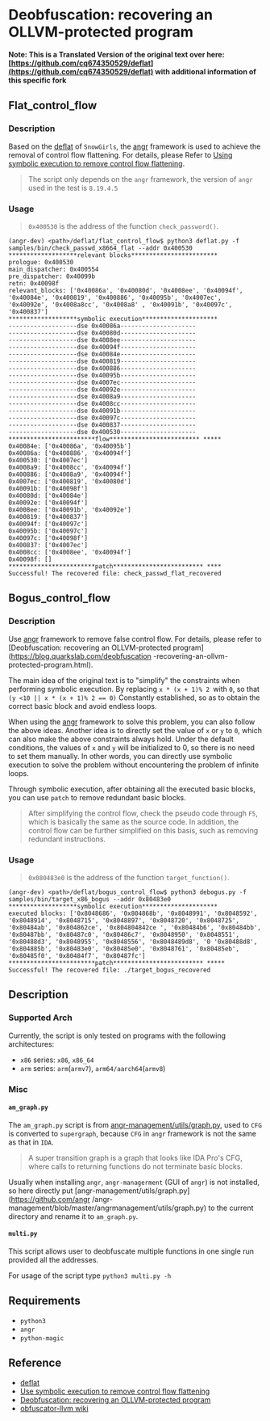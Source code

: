 # Deobfuscation: recovering an OLLVM-protected program
**Note: This is a Translated Version of the original text over here: [https://github.com/cq674350529/deflat](https://github.com/cq674350529/deflat) with additional information of this specific fork**

## Flat_control_flow

### Description

Based on the [deflat](https://github.com/SnowGirls/deflat) of `SnowGirls`, the [angr](https://github.com/angr/angr) framework is used to achieve the removal of control flow flattening. For details, please Refer to [Using symbolic execution to remove control flow flattening](https://security.tencent.com/index.php/blog/msg/112).

> The script only depends on the `angr` framework, the version of `angr` used in the test is `8.19.4.5`

### Usage

> `0x400530` is the address of the function `check_password()`.

```shell
(angr-dev) <path>/deflat/flat_control_flow$ python3 deflat.py -f samples/bin/check_passwd_x8664_flat --addr 0x400530
*******************relevant blocks************************
prologue: 0x400530
main_dispatcher: 0x400554
pre_dispatcher: 0x40099b
retn: 0x40098f
relevant_blocks: ['0x40086a', '0x40080d', '0x4008ee', '0x40094f', '0x40084e', '0x400819', '0x400886', '0x40095b', '0x4007ec', '0x40092e', '0x4008a8cc', '0x4008a8' , '0x40091b', '0x40097c', '0x400837']
*******************symbolic execution*********************
-------------------dse 0x40086a---------------------
-------------------dse 0x40080d---------------------
-------------------dse 0x4008ee---------------------
-------------------dse 0x40094f---------------------
-------------------dse 0x40084e---------------------
-------------------dse 0x400819---------------------
-------------------dse 0x400886---------------------
-------------------dse 0x40095b---------------------
-------------------dse 0x4007ec---------------------
-------------------dse 0x40092e---------------------
-------------------dse 0x4008a9---------------------
-------------------dse 0x4008cc---------------------
-------------------dse 0x40091b---------------------
-------------------dse 0x40097c---------------------
-------------------dse 0x400837---------------------
-------------------dse 0x400530---------------------
************************flow************************* *****
0x40084e: ['0x40086a', '0x40095b']
0x40086a: ['0x400886', '0x40094f']
0x400530: ['0x4007ec']
0x4008a9: ['0x4008cc', '0x40094f']
0x400886: ['0x4008a9', '0x40094f']
0x4007ec: ['0x400819', '0x40080d']
0x40091b: ['0x40098f']
0x40080d: ['0x40084e']
0x40092e: ['0x40094f']
0x4008ee: ['0x40091b', '0x40092e']
0x400819: ['0x400837']
0x40094f: ['0x40097c']
0x40095b: ['0x40097c']
0x40097c: ['0x40098f']
0x400837: ['0x4007ec']
0x4008cc: ['0x4008ee', '0x40094f']
0x40098f: []
************************patch************************* ****
Successful! The recovered file: check_passwd_flat_recovered
```

## Bogus_control_flow

### Description

Use [angr](https://github.com/angr/angr) framework to remove false control flow. For details, please refer to [Deobfuscation: recovering an OLLVM-protected program](https://blog.quarkslab.com/deobfuscation -recovering-an-ollvm-protected-program.html).

The main idea of ​​the original text is to "simplify" the constraints when performing symbolic execution. By replacing `x * (x + 1)% 2 `with `0`, so that `(y <10 || x * (x + 1)% 2 == 0)` Constantly established, so as to obtain the correct basic block and avoid endless loops.

When using the [angr](https://github.com/angr/angr) framework to solve this problem, you can also follow the above ideas. Another idea is to directly set the value of `x` or `y` to `0`, which can also make the above constraints always hold. Under the default conditions, the values ​​of `x` and `y` will be initialized to 0, so there is no need to set them manually. In other words, you can directly use symbolic execution to solve the problem without encountering the problem of infinite loops.

Through symbolic execution, after obtaining all the executed basic blocks, you can use `patch` to remove redundant basic blocks.

> After simplifying the control flow, check the pseudo code through `F5`, which is basically the same as the source code. In addition, the control flow can be further simplified on this basis, such as removing redundant instructions.

### Usage

> `0x080483e0` is the address of the function `target_function()`.

```shell
(angr-dev) <path>/deflat/bogus_control_flow$ python3 debogus.py -f samples/bin/target_x86_bogus --addr 0x80483e0
*******************symbolic execution*********************
executed blocks: ['0x8048686', '0x804868b', '0x8048991', '0x8048592', '0x8048914', '0x8048715', '0x8048897', '0x8048720', '0x8048725', '0x80484ab', '0x804862ce', '0x804804842ce ', '0x80484b6', '0x80484bb', '0x80487bb', '0x80487c0', '0x80486c7', '0x8048950', '0x8048551', '0x80488d3', '0x8048955', '0x8048556', '0x8048489d8', '0 '0x80488d8', '0x804885b', '0x80483e0', '0x80485e0', '0x8048761', '0x80485eb', '0x80485f0', '0x80484f7', '0x80487fc']
************************patch************************* *****
Successful! The recovered file: ./target_bogus_recovered
```

## Description

### Supported Arch

Currently, the script is only tested on programs with the following architectures:

+ `x86` series: `x86`, `x86_64`
+ `arm` series: `arm`(`armv7`), `arm64/aarch64`(`armv8`)

### Misc

#### `am_graph.py`
The `am_graph.py` script is from [angr-management/utils/graph.py](https://github.com/angr/angr-management/blob/master/angrmanagement/utils/graph.py), used to `CFG` is converted to `supergraph`, because `CFG` in `angr` framework is not the same as that in `IDA`.

> A super transition graph is a graph that looks like IDA Pro's CFG, where calls to returning functions do not terminate basic blocks.

Usually when installing `angr`, `angr-managerment` (GUI of `angr`) is not installed, so here directly put [angr-management/utils/graph.py](https://github.com/angr /angr-management/blob/master/angrmanagement/utils/graph.py) to the current directory and rename it to `am_graph.py`.

#### `multi.py`
This script allows user to deobfuscate multiple functions in one single run provided all the addresses. 

For usage of the script type `python3 multi.py -h`

## Requirements

- `python3`
- `angr`
- `python-magic`

## Reference

+ [deflat](https://github.com/SnowGirls/deflat)
+ [Use symbolic execution to remove control flow flattening](https://security.tencent.com/index.php/blog/msg/112)
+ [Deobfuscation: recovering an OLLVM-protected program](https://blog.quarkslab.com/deobfuscation-recovering-an-ollvm-protected-program.html)
+ [obfuscator-llvm wiki](https://github.com/obfuscator-llvm/obfuscator/wiki)
